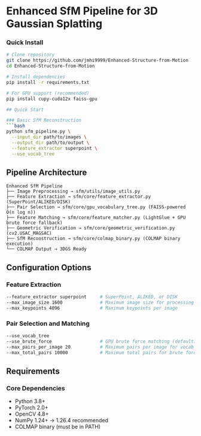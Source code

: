 # Enhanced SfM Pipeline for 3D Gaussian Splatting

### Quick Install
```bash
# Clone repository
git clone https://github.com/jmhi9999/Enhanced-Structure-from-Motion
cd Enhanced-Structure-from-Motion

# Install dependencies
pip install -r requirements.txt

# For GPU support (recommended)
pip install cupy-cuda12x faiss-gpu 

## Quick Start

### Basic SfM Reconstruction
```bash
python sfm_pipeline.py \
  --input_dir path/to/images \
  --output_dir path/to/output \
  --feature_extractor superpoint \
  --use_vocab_tree
```

## Pipeline Architecture

```
Enhanced SfM Pipeline
├── Image Preprocessing → sfm/utils/image_utils.py
├── Feature Extraction → sfm/core/feature_extractor.py (SuperPoint/ALIKED/DISK)
├── Pair Selection → sfm/core/gpu_vocabulary_tree.py (FAISS-powered O(n log n))
├── Feature Matching → sfm/core/feature_matcher.py (LightGlue + GPU brute force fallback)
├── Geometric Verification → sfm/core/geometric_verification.py (cv2.USAC_MAGSAC)
├── SfM Reconstruction → sfm/core/colmap_binary.py (COLMAP binary execution)
└── COLMAP Output → 3DGS Ready
```

## Configuration Options

### Feature Extraction
```bash
--feature_extractor superpoint     # SuperPoint, ALIKED, or DISK
--max_image_size 1600              # Maximum image size for processing
--max_keypoints 4096               # Maximum keypoints per image
```

### Pair Selection and Matching
```bash
--use_vocab_tree                   
--use_brute_force                  # GPU brute force matching (default)
--max_pairs_per_image 20           # Maximum pairs per image for vocab tree
--max_total_pairs 10000            # Maximum total pairs for brute force
```
## Requirements

### Core Dependencies
- Python 3.8+
- PyTorch 2.0+
- OpenCV 4.8+
- NumPy 1.24+ -> 1.26.4 recommended
- COLMAP binary (must be in PATH)

